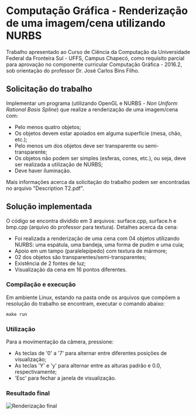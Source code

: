 # Computação Gráfica - Renderização de uma imagem/cena utilizando NURBS

Trabalho apresentado ao Curso de Ciência da Computação da Universidade Federal
da Fronteira Sul - UFFS, Campus Chapecó, como requisito parcial para aprovação
no componente curricular Computação Gráfica - 2016.2, sob orientação do
professor Dr. José Carlos Bins Filho.

## Solicitação do trabalho

Implementar um programa (utilizando OpenGL e NURBS - _Non Uniform Rational Basis
Spline_) que realize a renderização de uma imagem/cena com:
- Pelo menos quatro objetos;
- Os objetos devem estar apoiados em alguma superfície (mesa, chão, etc.);
- Pelo menos um dos objetos deve ser transparente ou semi-transparente;
- Os objetos não podem ser simples (esferas, cones, etc.), ou seja, deve ser
realizada a utilização de NURBS;
- Deve haver iluminação.

Mais informações acerca da solicitação do trabalho podem ser encontradas no
arquivo "Description T2.pdf".

## Solução implementada

O código se encontra dividido em 3 arquivos: surface.cpp, surface.h e bmp.cpp
(arquivo do professor para textura). Detalhes acerca da cena:

- Foi realizada a renderização de uma cena com 04 objetos utilizando NURBS:
uma espátula, uma bandeja, uma forma de pudim e uma cuia;
- Apoio em um tampo (paralelepípedo) com textura de mármore;
- 02 dos objetos são transparentes/semi-transparentes;
- Existência de 2 fontes de luz;
- Visualização da cena em 16 pontos diferentes.

### Compilação e execução

Em ambiente Linux, estando na pasta onde os arquivos que compõem a resolução do
trabalho se encontram, executar o comando abaixo:

```
make run
```

### Utilização
Para a movimentação da câmera, pressione:
- As teclas de '0' a '7' para alternar entre diferentes posições de visualização;
- As teclas 'Y' e 'y' para alternar entre as alturas padrão e 0.0, respectivamente;
- 'Esc' para fechar a janela de visualização.

### Resultado final

![Renderização final](link-to-image)






